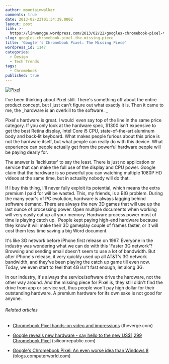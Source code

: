 ```yaml
---
author: mountainwalker
comments: true
date: 2013-02-23T01:34:39.000Z
layout: post
link: >-
  https://linwangge.wordpress.com/2013/02/22/googles-chromebook-pixel-the-missing-piece/
slug: googles-chromebook-pixel-the-missing-piece
title: 'Google''s Chromebook Pixel: The Missing Piece'
wordpress_id: 1147
categories:
  - Design
  - Tech Trends
tags:
  - Chromebook
published: true
---
```


[![Pixel](http://linwangge.files.wordpress.com/2013/02/pixel.jpg?w=300)](http://linwangge.files.wordpress.com/2013/02/pixel.jpg)

I've been thinking about Pixel still. There's something off about the entire product concept, but I just can't figure out what exactly it is. Then it came to me, the _hardware is an overkill to the software. _

Pixel's hardware is great. I would  even say top of the line in the same price category. If you only look at the hardware spec, $1300 isn't expensive to get the best Retina display, Intel Core i5 CPU, state-of-the-art aluminum body and back-lit keyboard. What makes people furious about this price is not the hardware itself, but what people can really do with this device. What experience can people actually get from the powerful hardware people will be paying dearly for.

The answer is 'lackluster' to say the least. There is just no application or service that can make the full use of the display and CPU power. Google claim that the hardware is so powerful you can watching multiple 1080P HD videos at the same time, but in actuality nobody will do that.

If I buy this thing, I'll never fully exploit its potential, which means the extra premium I paid for will be wasted. This, my friends, is a BIG problem. During the many year's of PC evolution, hardware is always lagging behind software demand. There are always the new 3D games that will use up the last ounce of processing power. Open multiple documents when working will very easily eat up all your memory. Hardware process power most of time is playing catch up.  People kept paying high-end hardware because they know it will make their 3D gameplay couple of frames faster, or it will cost them less time saving a big Word document.

It's like 3G network before iPhone first release on 1997. Everyone in the industry was wondering what we can do with this 'Faster 3G network'? Browsing and sending email doesn't seem to use a lot of bandwidth. But after iPhone's release, it very quickly used up all AT&T's 3G network bandwidth, and they've been playing the catch up game till even now. Today, we even start to feel that 4G isn't fast enough, let along 3G.

In our industry, it's always the service/software drive the hardware, not the other way around. And the missing piece for Pixel is, they still didn't find the drive from app or service yet, thus people won't pay high dollar for their outstanding hardware. A premium hardware for its own sake is not good for anyone.




###### Related articles





	
  * [Chromebook Pixel hands-on video and impressions](http://www.theverge.com/2013/2/21/4013932/chromebook-pixel-hands-on-video-and-impressions) (theverge.com)

	
  * [Google reveals new hardware - say hello to the new US$1,299 Chromebook Pixel](http://www.siliconrepublic.com/digital-life/item/31585-google-reveals-new-hardware) (siliconrepublic.com)

	
  * [Google's Chromebook Pixel: An even worse idea than Windows 8](http://blogs.computerworld.com/windows/21816/googles-chromebook-pixel-even-worse-idea-windows-8) (blogs.computerworld.com)
